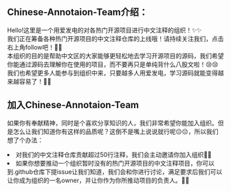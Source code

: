 ## Chinese-Annotaion-Team介绍：
Hello!这里是一个用爱发电的对各热门开源项目进行中文注释的组织！✨✨<br>
我们正在筹备各种热门开源项目的中文注释仓库的上线哦！请持续关注我们，点击右上角follow吧！🎉🎉<br>
本组织的目的是帮助中文区的大家能够更轻松地去学习开源项目的源码，我们希望你能通过源码去理解你在使用的项目，而不要再只是单纯背什么八股文啦！😢😢<br>
我们也希望更多人能参与到组织中来，只要越多人用爱发电，学习源码就能变得越来越容易了！🎇🎇

## 加入Chinese-Annotaion-Team
如果你有奉献精神，同时是个喜欢分享知识的人，我们非常希望你能加入组织。但是怎么让我们知道你有这样的品质呢？这倒不是嘴上说说就行呢😔😔，所以我们想了个办法：
<li>对我们的中文注释仓库贡献超过50行注释，我们会主动邀请你加入组织🍭🍭
<li>如果你想要推动一个组织暂时没有的热门开源项目的中文注释项目，你可以到.github仓库下提issue让我们知道，我们会和你进行讨论，满足要求后我们可以让你成为组织的一名owner，并让你作为你所推动项目的负责人。🍡🍡
